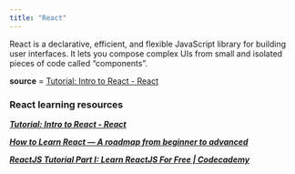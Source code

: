 ```yaml
---
title: "React"
---
```

 React is a declarative, efficient, and flexible JavaScript library for building user interfaces. It lets you compose complex UIs from small and isolated pieces of code called “components”. 



**source** =  [Tutorial: Intro to React - React](https://reactjs.org/tutorial/tutorial.html)

### React learning resources 

__*[Tutorial: Intro to React - React](https://reactjs.org/tutorial/tutorial.html)*__

__*[How to Learn React — A roadmap from beginner to advanced](https://medium.freecodecamp.org/learning-react-roadmap-from-scratch-to-advanced-bff7735531b6)*__

__*[ReactJS Tutorial Part I: Learn ReactJS For Free | Codecademy](https://www.codecademy.com/learn/react-101)*__

